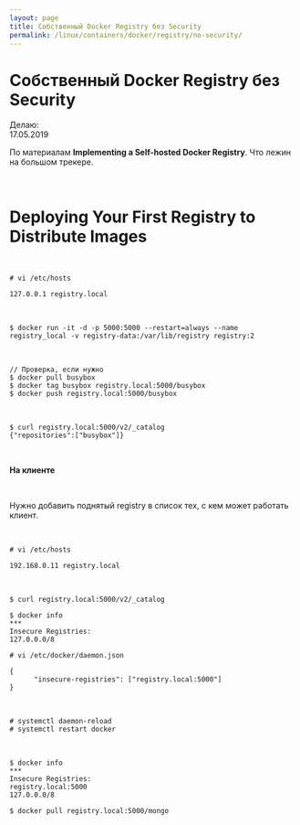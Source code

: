 ```yaml
---
layout: page
title: Собственный Docker Registry без Security
permalink: /linux/containers/docker/registry/no-security/
---
```


# Собственный Docker Registry без Security

Делаю:  
17.05.2019

По материалам **Implementing a Self-hosted Docker Registry**. Что лежин на большом трекере.

<br/>

# Deploying Your First Registry to Distribute Images


<br/>

    # vi /etc/hosts

    127.0.0.1 registry.local

<br/>


    $ docker run -it -d -p 5000:5000 --restart=always --name registry_local -v registry-data:/var/lib/registry registry:2


<!-- <br/>

    // Если потом нужно будет удалить volume:

    $ docker volume ls
    ***
    local               registry-data

    $ docker volume rm registry-data -->

<br/>

    // Проверка, если нужно
    $ docker pull busybox
    $ docker tag busybox registry.local:5000/busybox
    $ docker push registry.local:5000/busybox

<br/>

    $ curl registry.local:5000/v2/_catalog
    {"repositories":["busybox"]}

<br/>

**На клиенте**

<br/>

Нужно добавить поднятый registry в список тех, с кем может работать клиент.

<br/>

    # vi /etc/hosts

    192.168.0.11 registry.local


<br/>

    $ curl registry.local:5000/v2/_catalog

    $ docker info
    ***
    Insecure Registries:
    127.0.0.0/8

    # vi /etc/docker/daemon.json

```
{
      "insecure-registries": ["registry.local:5000"]
}
```

<br/>

    # systemctl daemon-reload
    # systemctl restart docker

<br/>

    $ docker info
    ***
    Insecure Registries:
    registry.local:5000
    127.0.0.0/8

    $ docker pull registry.local:5000/mongo

